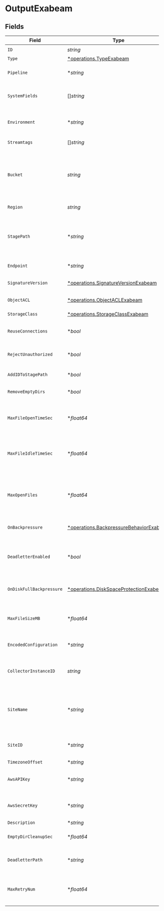 # OutputExabeam


## Fields

| Field                                                                                                                                                                                           | Type                                                                                                                                                                                            | Required                                                                                                                                                                                        | Description                                                                                                                                                                                     |
| ----------------------------------------------------------------------------------------------------------------------------------------------------------------------------------------------- | ----------------------------------------------------------------------------------------------------------------------------------------------------------------------------------------------- | ----------------------------------------------------------------------------------------------------------------------------------------------------------------------------------------------- | ----------------------------------------------------------------------------------------------------------------------------------------------------------------------------------------------- |
| `ID`                                                                                                                                                                                            | *string*                                                                                                                                                                                        | :heavy_check_mark:                                                                                                                                                                              | Unique ID for this output                                                                                                                                                                       |
| `Type`                                                                                                                                                                                          | [*operations.TypeExabeam](../../models/operations/typeexabeam.md)                                                                                                                               | :heavy_minus_sign:                                                                                                                                                                              | N/A                                                                                                                                                                                             |
| `Pipeline`                                                                                                                                                                                      | **string*                                                                                                                                                                                       | :heavy_minus_sign:                                                                                                                                                                              | Pipeline to process data before sending out to this output                                                                                                                                      |
| `SystemFields`                                                                                                                                                                                  | []*string*                                                                                                                                                                                      | :heavy_minus_sign:                                                                                                                                                                              | Fields to automatically add to events, such as cribl_pipe. Supports wildcards.                                                                                                                  |
| `Environment`                                                                                                                                                                                   | **string*                                                                                                                                                                                       | :heavy_minus_sign:                                                                                                                                                                              | Optionally, enable this config only on a specified Git branch. If empty, will be enabled everywhere.                                                                                            |
| `Streamtags`                                                                                                                                                                                    | []*string*                                                                                                                                                                                      | :heavy_minus_sign:                                                                                                                                                                              | Tags for filtering and grouping in @{product}                                                                                                                                                   |
| `Bucket`                                                                                                                                                                                        | *string*                                                                                                                                                                                        | :heavy_check_mark:                                                                                                                                                                              | Name of the destination bucket. A constant or a JavaScript expression that can only be evaluated at init time. Example of referencing a JavaScript Global Variable: `myBucket-${C.vars.myVar}`. |
| `Region`                                                                                                                                                                                        | *string*                                                                                                                                                                                        | :heavy_check_mark:                                                                                                                                                                              | Region where the bucket is located                                                                                                                                                              |
| `StagePath`                                                                                                                                                                                     | **string*                                                                                                                                                                                       | :heavy_minus_sign:                                                                                                                                                                              | Filesystem location in which to buffer files, before compressing and moving to final destination. Use performant and stable storage.                                                            |
| `Endpoint`                                                                                                                                                                                      | **string*                                                                                                                                                                                       | :heavy_minus_sign:                                                                                                                                                                              | Google Cloud Storage service endpoint                                                                                                                                                           |
| `SignatureVersion`                                                                                                                                                                              | [*operations.SignatureVersionExabeam](../../models/operations/signatureversionexabeam.md)                                                                                                       | :heavy_minus_sign:                                                                                                                                                                              | Signature version to use for signing Google Cloud Storage requests                                                                                                                              |
| `ObjectACL`                                                                                                                                                                                     | [*operations.ObjectACLExabeam](../../models/operations/objectaclexabeam.md)                                                                                                                     | :heavy_minus_sign:                                                                                                                                                                              | Object ACL to assign to uploaded objects                                                                                                                                                        |
| `StorageClass`                                                                                                                                                                                  | [*operations.StorageClassExabeam](../../models/operations/storageclassexabeam.md)                                                                                                               | :heavy_minus_sign:                                                                                                                                                                              | Storage class to select for uploaded objects                                                                                                                                                    |
| `ReuseConnections`                                                                                                                                                                              | **bool*                                                                                                                                                                                         | :heavy_minus_sign:                                                                                                                                                                              | Reuse connections between requests, which can improve performance                                                                                                                               |
| `RejectUnauthorized`                                                                                                                                                                            | **bool*                                                                                                                                                                                         | :heavy_minus_sign:                                                                                                                                                                              | Reject certificates that cannot be verified against a valid CA, such as self-signed certificates                                                                                                |
| `AddIDToStagePath`                                                                                                                                                                              | **bool*                                                                                                                                                                                         | :heavy_minus_sign:                                                                                                                                                                              | Add the Output ID value to staging location                                                                                                                                                     |
| `RemoveEmptyDirs`                                                                                                                                                                               | **bool*                                                                                                                                                                                         | :heavy_minus_sign:                                                                                                                                                                              | Remove empty staging directories after moving files                                                                                                                                             |
| `MaxFileOpenTimeSec`                                                                                                                                                                            | **float64*                                                                                                                                                                                      | :heavy_minus_sign:                                                                                                                                                                              | Maximum amount of time to write to a file. Files open for longer than this will be closed and moved to final output location.                                                                   |
| `MaxFileIdleTimeSec`                                                                                                                                                                            | **float64*                                                                                                                                                                                      | :heavy_minus_sign:                                                                                                                                                                              | Maximum amount of time to keep inactive files open. Files open for longer than this will be closed and moved to final output location.                                                          |
| `MaxOpenFiles`                                                                                                                                                                                  | **float64*                                                                                                                                                                                      | :heavy_minus_sign:                                                                                                                                                                              | Maximum number of files to keep open concurrently. When exceeded, @{product} will close the oldest open files and move them to the final output location.                                       |
| `OnBackpressure`                                                                                                                                                                                | [*operations.BackpressureBehaviorExabeam](../../models/operations/backpressurebehaviorexabeam.md)                                                                                               | :heavy_minus_sign:                                                                                                                                                                              | How to handle events when all receivers are exerting backpressure                                                                                                                               |
| `DeadletterEnabled`                                                                                                                                                                             | **bool*                                                                                                                                                                                         | :heavy_minus_sign:                                                                                                                                                                              | If a file fails to move to its final destination after the maximum number of retries, move it to a designated directory to prevent further errors                                               |
| `OnDiskFullBackpressure`                                                                                                                                                                        | [*operations.DiskSpaceProtectionExabeam](../../models/operations/diskspaceprotectionexabeam.md)                                                                                                 | :heavy_minus_sign:                                                                                                                                                                              | How to handle events when disk space is below the global 'Min free disk space' limit                                                                                                            |
| `MaxFileSizeMB`                                                                                                                                                                                 | **float64*                                                                                                                                                                                      | :heavy_minus_sign:                                                                                                                                                                              | Maximum uncompressed output file size. Files of this size will be closed and moved to final output location.                                                                                    |
| `EncodedConfiguration`                                                                                                                                                                          | **string*                                                                                                                                                                                       | :heavy_minus_sign:                                                                                                                                                                              | Enter an encoded string containing Exabeam configurations                                                                                                                                       |
| `CollectorInstanceID`                                                                                                                                                                           | *string*                                                                                                                                                                                        | :heavy_check_mark:                                                                                                                                                                              | ID of the Exabeam Collector where data should be sent. Example: 11112222-3333-4444-5555-666677778888<br/>                                                                                       |
| `SiteName`                                                                                                                                                                                      | **string*                                                                                                                                                                                       | :heavy_minus_sign:                                                                                                                                                                              | Constant or JavaScript expression to create an Exabeam site name. Values that aren't successfully evaluated will be treated as string constants.                                                |
| `SiteID`                                                                                                                                                                                        | **string*                                                                                                                                                                                       | :heavy_minus_sign:                                                                                                                                                                              | Exabeam site ID. If left blank, @{product} will use the value of the Exabeam site name.                                                                                                         |
| `TimezoneOffset`                                                                                                                                                                                | **string*                                                                                                                                                                                       | :heavy_minus_sign:                                                                                                                                                                              | N/A                                                                                                                                                                                             |
| `AwsAPIKey`                                                                                                                                                                                     | **string*                                                                                                                                                                                       | :heavy_minus_sign:                                                                                                                                                                              | HMAC access key. Can be a constant or a JavaScript expression, such as `${C.env.GCS_ACCESS_KEY}`.                                                                                               |
| `AwsSecretKey`                                                                                                                                                                                  | **string*                                                                                                                                                                                       | :heavy_minus_sign:                                                                                                                                                                              | HMAC secret. Can be a constant or a JavaScript expression, such as `${C.env.GCS_SECRET}`.                                                                                                       |
| `Description`                                                                                                                                                                                   | **string*                                                                                                                                                                                       | :heavy_minus_sign:                                                                                                                                                                              | N/A                                                                                                                                                                                             |
| `EmptyDirCleanupSec`                                                                                                                                                                            | **float64*                                                                                                                                                                                      | :heavy_minus_sign:                                                                                                                                                                              | How frequently, in seconds, to clean up empty directories                                                                                                                                       |
| `DeadletterPath`                                                                                                                                                                                | **string*                                                                                                                                                                                       | :heavy_minus_sign:                                                                                                                                                                              | Storage location for files that fail to reach their final destination after maximum retries are exceeded                                                                                        |
| `MaxRetryNum`                                                                                                                                                                                   | **float64*                                                                                                                                                                                      | :heavy_minus_sign:                                                                                                                                                                              | The maximum number of times a file will attempt to move to its final destination before being dead-lettered                                                                                     |